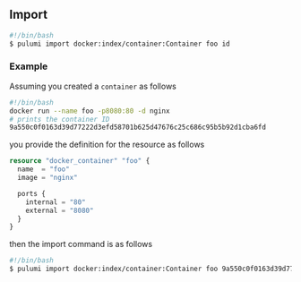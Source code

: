 ## Import

```sh
#!/bin/bash
$ pulumi import docker:index/container:Container foo id
```

### Example

Assuming you created a `container` as follows

```sh
#!/bin/bash
docker run --name foo -p8080:80 -d nginx 
# prints the container ID 
9a550c0f0163d39d77222d3efd58701b625d47676c25c686c95b5b92d1cba6fd
```

you provide the definition for the resource as follows

```terraform
resource "docker_container" "foo" {
  name  = "foo"
  image = "nginx"

  ports {
    internal = "80"
    external = "8080"
  }
}
```

then the import command is as follows

```sh
#!/bin/bash
$ pulumi import docker:index/container:Container foo 9a550c0f0163d39d77222d3efd58701b625d47676c25c686c95b5b92d1cba6fd
```

